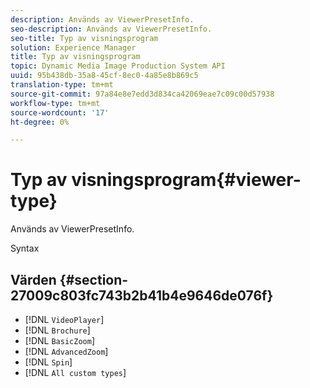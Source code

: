 ```yaml
---
description: Används av ViewerPresetInfo.
seo-description: Används av ViewerPresetInfo.
seo-title: Typ av visningsprogram
solution: Experience Manager
title: Typ av visningsprogram
topic: Dynamic Media Image Production System API
uuid: 95b438db-35a8-45cf-8ec0-4a85e8b869c5
translation-type: tm+mt
source-git-commit: 97a84e8e7edd3d834ca42069eae7c09c00d57938
workflow-type: tm+mt
source-wordcount: '17'
ht-degree: 0%

---
```



# Typ av visningsprogram{#viewer-type}

Används av ViewerPresetInfo.

Syntax

## Värden {#section-27009c803fc743b2b41b4e9646de076f}

* [!DNL `VideoPlayer`]
* [!DNL `Brochure`]
* [!DNL `BasicZoom`]
* [!DNL `AdvancedZoom`]
* [!DNL `Spin`]
* [!DNL `All custom types`]


